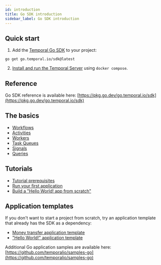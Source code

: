 ```yaml
---
id: introduction
title: Go SDK introduction
sidebar_label: Go SDK introduction
---
```


## Quick start

1. Add the [Temporal Go SDK](https://github.com/temporalio/sdk-go) to your project:

```
go get go.temporal.io/sdk@latest
```

2. [Install and run the Temporal Server](/docs/server/quick-install) using `docker compose`.

## Reference

Go SDK reference is available here: [https://pkg.go.dev/go.temporal.io/sdk](https://pkg.go.dev/go.temporal.io/sdk)

## The basics

- [Workflows](/docs/go/workflows)
- [Activities](/docs/go/activities)
- [Workers](/docs/go/workers)
- [Task Queues](/docs/go/task-queues)
- [Signals](/docs/go/signals)
- [Queries](/docs/go/queries)

## Tutorials

- [Tutorial prerequisites](/docs/go/tutorial-prerequisites)
- [Run your first application](/docs/go/run-your-first-app-tutorial)
- [Build a "Hello World! app from scratch"](/docs/go/hello-world-tutorial)

## Application templates

If you don't want to start a project from scratch, try an application template that already has the SDK as a dependency:

- [Money transfer application template](https://github.com/temporalio/money-transfer-project-template-go)
- ["Hello World!" application template](https://github.com/temporalio/hello-world-project-template-go)

Additional Go application samples are available here: [https://github.com/temporalio/samples-go](https://github.com/temporalio/samples-go)
